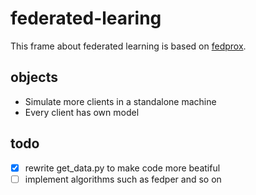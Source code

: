 # federated-learing
This frame about federated learning is based on [fedprox](https://github.com/litian96/FedProx).

## objects
- Simulate more clients in a standalone machine
- Every client has own model

## todo
- [x] rewrite get_data.py to make code more beatiful
- [ ] implement algorithms such as fedper and so on